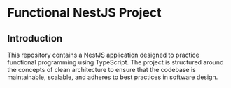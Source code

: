 # Functional NestJS Project

## Introduction

This repository contains a NestJS application designed to practice functional programming using TypeScript. The project is structured around the concepts of clean architecture to ensure that the codebase is maintainable, scalable, and adheres to best practices in software design.



